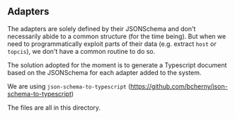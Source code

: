 ## Adapters

The adapters are solely defined by their JSONSchema and don't necessarily abide to a common structure (for the time being).
But when we need to programmatically exploit parts of their data (e.g. extract `host` or `topcis`), we don't have a common
routine to do so.

The solution adopted for the moment is to generate a Typescript document based on the JSONSchema for each adapter added to
the system.

We are using `json-schema-to-typescript` (https://github.com/bcherny/json-schema-to-typescript)

The files are all in this directory.
